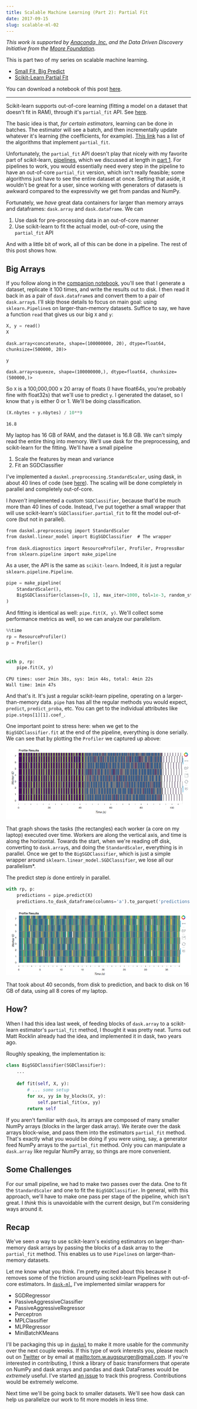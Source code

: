 ```yaml
---
title: Scalable Machine Learning (Part 2): Partial Fit
date: 2017-09-15
slug: scalable-ml-02
---
```


*This work is supported by [Anaconda, Inc.](https://www.anaconda.com/) and the
Data Driven Discovery Initiative from the [Moore Foundation](https://www.moore.org/).*

This is part two of my series on scalable machine learning.

- [Small Fit, Big Predict](scalable-ml-01)
- [Scikit-Learn Partial Fit](scalable-ml-02)

You can download a notebook of this post [here][notebook].

---

Scikit-learn supports out-of-core learning (fitting a model on a dataset that
doesn't fit in RAM), through it's `partial_fit` API. See
[here](http://scikit-learn.org/stable/modules/scaling_strategies.html#scaling-with-instances-using-out-of-core-learning).

The basic idea is that, *for certain estimators*, learning can be done in
batches. The estimator will see a batch, and then incrementally update whatever
it's learning (the coefficients, for example). [This
link](http://scikit-learn.org/stable/modules/scaling_strategies.html#incremental-learning)
has a list of the algorithms that implement `partial_fit`.

Unfortunately, the `partial_fit` API doesn't play that nicely with my favorite
part of scikit-learn,
[pipelines](http://scikit-learn.org/stable/modules/pipeline.html#pipeline),
which we discussed at length in [part 1](scalable-ml-01). For pipelines to work,
you would essentially need every step in the pipeline to have an out-of-core
`partial_fit` version, which isn't really feasible; some algorithms just have to
see the entire dataset at once. Setting that aside, it wouldn't be great for a
user, since working with generators of datasets is awkward compared to the
expressivity we get from pandas and NumPy.

Fortunately, we *have* great data containers for larger than memory arrays and
dataframes: `dask.array` and `dask.dataframe`. We can

1. Use dask for pre-processing data in an out-of-core manner
2. Use scikit-learn to fit the actual model, out-of-core, using the
   `partial_fit` API

And with a little bit of work, all of this can be done in a pipeline. The rest
of this post shows how.

## Big Arrays

If you follow along in the [companion notebook][notebook], you'll see that I
generate a dataset, replicate it 100 times, and write the results out to disk. I
then read it back in as a pair of `dask.dataframe`s and convert them to a pair
of `dask.array`s. I'll skip those details to focus on main goal: using
`sklearn.Pipeline`s on larger-than-memory datasets. Suffice to say, we have a
function `read` that gives us our big `X` and `y`:

```python
X, y = read()
X
```

    dask.array<concatenate, shape=(100000000, 20), dtype=float64, chunksize=(500000, 20)>
  
  
```python
y
```

    dask.array<squeeze, shape=(100000000,), dtype=float64, chunksize=(500000,)>


So `X` is a 100,000,000 x 20 array of floats (I have float64s, you're probably
fine with float32s) that we'll use to predict `y`. I generated the dataset, so I
know that `y` is either 0 or 1. We'll be doing classification.

```python
(X.nbytes + y.nbytes) / 10**9
```

    16.8

My laptop has 16 GB of RAM, and the dataset is 16.8 GB. We can't simply read the
entire thing into memory. We'll use dask for the preprocessing, and scikit-learn
for the fitting. We'll have a small pipeline

1. Scale the features by mean and variance
2. Fit an SGDClassifier

I've implemented a `daskml.preprocessing.StandardScaler`, using dask, in about
40 lines of code (see [here](https://github.com/dask/dask-ml/blob/9e85ba282a93c0f62afbe68dabe088fbd59ada40/daskml/preprocessing/data.py#L8)).
The scaling will be done completely in parallel and completely out-of-core.

I *haven't* implemented a custom `SGDClassifier`, because that'd be much more
than 40 lines of code. Instead, I've put together a small wrapper that will use
scikit-learn's `SGDClassifier.partial_fit` to fit the model out-of-core (but not
in parallel).

```
from daskml.preprocessing import StandardScaler
from daskml.linear_model import BigSGDClassifier  # The wrapper

from dask.diagnostics import ResourceProfiler, Profiler, ProgressBar
from sklearn.pipeline import make_pipeline
```

As a user, the API is the same as `scikit-learn`. Indeed, it *is* just a regular
`sklearn.pipeline.Pipeline`.

```python
pipe = make_pipeline(
    StandardScaler(),
    BigSGDClassifier(classes=[0, 1], max_iter=1000, tol=1e-3, random_state=2),
)
```

And fitting is identical as well: `pipe.fit(X, y)`. We'll collect some
performance metrics as well, so we can analyze our parallelism.

```python
%%time
rp = ResourceProfiler()
p = Profiler()


with p, rp:
    pipe.fit(X, y)
```

    CPU times: user 2min 38s, sys: 1min 44s, total: 4min 22s
    Wall time: 1min 47s

And that's it. It's just a regular scikit-learn pipeline, operating on a
larger-than-memory data. `pipe` has has all the regular methods you would
expect, ``predict``, ``predict_proba``, etc. You can get to the individual
attributes like ``pipe.steps[1][1].coef_``.

One important point to stress here: when we get to the `BigSGDClassifier.fit`
at the end of the pipeline, everything is done serially. We can see that by
plotting the `Profiler` we captured up above:

![Training parallelism](images/sml-02-fit.png)

That graph shows the tasks (the rectangles) each worker (a core on my laptop)
executed over time. Workers are along the vertical axis, and time is along the
horizontal. Towards the start, when we're reading off disk, converting to
`dask.array`s, and doing the `StandardScaler`, everything is in parallel. Once
we get to the `BigSGDClassifier`, which is just a simple wrapper around
`sklearn.linear_model.SGDClassifier`, we lose all our parallelism*.

The predict step *is* done entirely in parallel.

```python
with rp, p:
    predictions = pipe.predict(X)
    predictions.to_dask_dataframe(columns='a').to_parquet('predictions.parq')

```

![Predicting parallelism](images/sml-02-predict.png)

That took about 40 seconds, from disk to prediction, and back to disk on 16 GB
of data, using all 8 cores of my laptop.

## How?

When I had this idea last week, of feeding blocks of `dask.array` to a
scikit-learn estimator's `partial_fit` method, I thought it was pretty neat.
Turns out Matt Rocklin already had the idea, and implemented it in dask, two
years ago.

Roughly speaking, the implementation is:


```python
class BigSGDClassifier(SGDClassifier):
    ...
    
    def fit(self, X, y):
        # ... some setup
        for xx, yy in by_blocks(X, y):
            self.partial_fit(xx, yy)
        return self
```

If you aren't familiar with `dask`, its arrays are composed of many smaller
NumPy arrays (blocks in the larger dask array). We iterate over the dask arrays
block-wise, and pass them into the estimators `partial_fit` method. That's exactly
what you would be doing if you were using, say, a generator feed NumPy arrays to
the `partial_fit` method. Only you can manipulate a `dask.array` like regular
NumPy array, so things are more convenient.


## Some Challenges

For our small pipeline, we had to make two passes over the data. One to fit the
``StandardScaler`` and one to fit the ``BigSGDClassifier``. In general, with
this approach, we'll have to make one pass per stage of the pipeline, which
isn't great. I *think* this is unavoidable with the current design, but I'm
considering ways around it.

## Recap

We've seen *a* way to use scikit-learn's existing estimators on
larger-than-memory dask arrays by passing the blocks of a dask array to the
`partial_fit` method. This enables us to use `Pipeline`s on larger-than-memory
datasets.

Let me know what you think. I'm pretty excited about this because it removes
some of the friction around using sckit-learn Pipelines with out-of-core
estimators. In [`dask-ml`][daskml], I've implemented similar wrappers for

- SGDRegressor
- PassiveAggressiveClassifier
- PassiveAggressiveRegressor
- Perceptron
- MPLClassifier
- MLPRegressor
- MiniBatchKMeans

I'll be packaging this up in [`daskml`][daskml] to make it more usable for the
community over the next couple weeks. If this type of work interests you, please
reach out on [Twitter](http://twitter.com/TomAugspurger) or by
email at <mailto:tom.w.augspurger@gmail.com>. If you're interested in contributing, I
think a library of basic transformers that operate on NumPy and dask arrays and
pandas and dask DataFrames would be *extremely* useful. I've started [an
issue](https://github.com/dask/dask-ml/issues/6) to track this progress.
Contributions would be extremely welcome.

Next time we'll be going back to smaller datasets. We'll see how dask can help
us parallelize our work to fit more models in less time.

[notebook]: http://nbviewer.jupyter.org/github/TomAugspurger/scalable-ml/blob/master/partial.ipynb
[daskml]: https://github.com/dask/dask-ml
